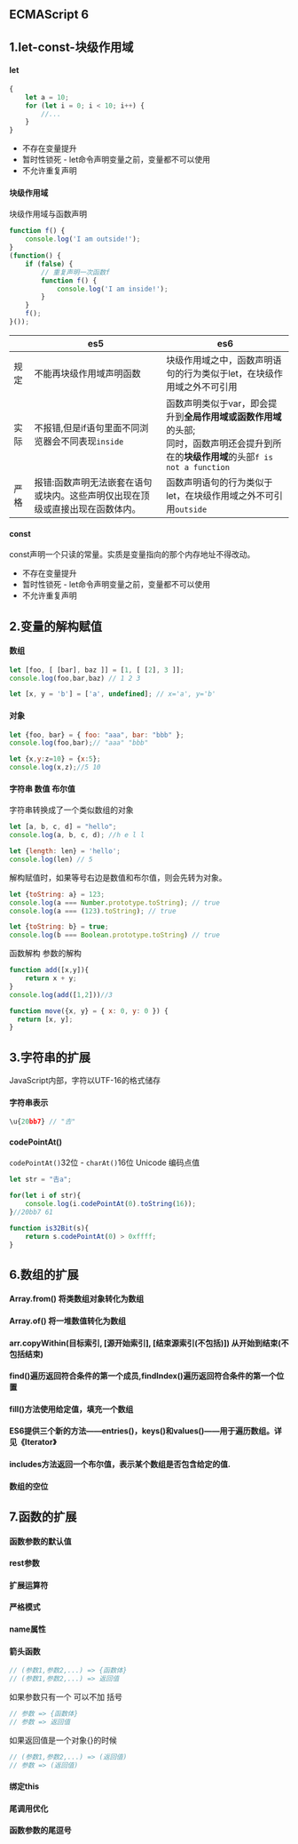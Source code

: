 ECMAScript 6
------------------------------------

## 1.let-const-块级作用域

#### let

```javascript
{
    let a = 10;
    for (let i = 0; i < 10; i++) {
        //...
    }
}
```

* 不存在变量提升
* 暂时性锁死 - let命令声明变量之前，变量都不可以使用
* 不允许重复声明

#### 块级作用域
块级作用域与函数声明

```javascript
function f() {
    console.log('I am outside!');
}
(function() {
    if (false) {
        // 重复声明一次函数f
        function f() {
            console.log('I am inside!');
        }
    }
    f();
}());
```

|      | es5                                                                                | es6                                                                                                                                                                  |
|------|------------------------------------------------------------------------------------|----------------------------------------------------------------------------------------------------------------------------------------------------------------------|
| 规定 | 不能再块级作用域声明函数                                                           | 块级作用域之中，函数声明语句的行为类似于let，在块级作用域之外不可引用                                                                                                |
| 实际 | 不报错,但是if语句里面不同浏览器会不同表现`inside`                                  | 函数声明类似于var，即会提升到<strong>全局作用域或函数作用域</strong>的头部;<br />同时，函数声明还会提升到所在的<strong>块级作用域</strong>的头部`f is not a function`|
| 严格 | 报错:函数声明无法嵌套在语句或块内。这些声明仅出现在顶级或直接出现在函数体内。      | 函数声明语句的行为类似于let，在块级作用域之外不可引用`outside`                                                                                                       |

#### const
const声明一个只读的常量。实质是变量指向的那个内存地址不得改动。

* 不存在变量提升
* 暂时性锁死 - let命令声明变量之前，变量都不可以使用
* 不允许重复声明

## 2.变量的解构赋值


#### 数组

```javascript
let [foo, [ [bar], baz ]] = [1, [ [2], 3 ]];
console.log(foo,bar,baz) // 1 2 3

let [x, y = 'b'] = ['a', undefined]; // x='a', y='b'
```

#### 对象

```javascript
let {foo, bar} = { foo: "aaa", bar: "bbb" };
console.log(foo,bar);// "aaa" "bbb"

let {x,y:z=10} = {x:5};
console.log(x,z);//5 10
```

#### 字符串 数值 布尔值

字符串转换成了一个类似数组的对象

```javascript
let [a, b, c, d] = "hello";
console.log(a, b, c, d); //h e l l

let {length: len} = 'hello';
console.log(len) // 5
```

解构赋值时，如果等号右边是数值和布尔值，则会先转为对象。

```javascript
let {toString: a} = 123;
console.log(a === Number.prototype.toString); // true
console.log(a === (123).toString); // true

let {toString: b} = true;
console.log(b === Boolean.prototype.toString) // true
```

函数解构 参数的解构

```javascript
function add([x,y]){
    return x + y;
}
console.log(add([1,2]))//3

function move({x, y} = { x: 0, y: 0 }) {
  return [x, y];
}
```

## 3.字符串的扩展

JavaScript内部，字符以UTF-16的格式储存

#### 字符串表示

```javascript
\u{20bb7} // "𠮷"
```

#### codePointAt()
`codePointAt()`32位 - `charAt()`16位 Unicode 编码点值

```javascript
let str = "𠮷a";

for(let i of str){
    console.log(i.codePointAt(0).toString(16));
}//20bb7 61

function is32Bit(s){
    return s.codePointAt(0) > 0xffff;
}
```

## 6.数组的扩展

#### Array.from() 将类数组对象转化为数组

#### Array.of() 将一堆数值转化为数组

#### arr.copyWithin(目标索引, [源开始索引], [结束源索引(不包括)]) 从开始到结束(不包括结束)

#### find()遍历返回符合条件的第一个成员,findIndex()遍历返回符合条件的第一个位置

#### fill()方法使用给定值，填充一个数组

#### ES6提供三个新的方法——entries()，keys()和values()——用于遍历数组。详见《Iterator》

#### includes方法返回一个布尔值，表示某个数组是否包含给定的值.

#### 数组的空位

## 7.函数的扩展

#### 函数参数的默认值

#### rest参数

#### 扩展运算符

#### 严格模式

#### name属性

#### 箭头函数

```javascript
// (参数1,参数2,...) => {函数体}
// (参数1,参数2,...) => 返回值
```

如果参数只有一个 可以不加 括号
```javascript
// 参数 => {函数体}
// 参数 => 返回值
```

如果返回值是一个对象{}的时候
```javascript
// (参数1,参数2,...) => (返回值)
// 参数 => (返回值)
```
#### 绑定this

#### 尾调用优化

#### 函数参数的尾逗号